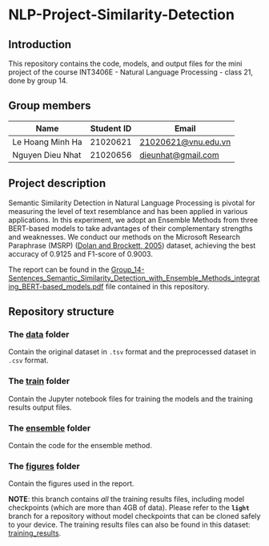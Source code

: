 # NLP-Project-Similarity-Detection

## Introduction
This repository contains the code, models, and output files for the mini project of the course INT3406E - Natural Language Processing - class 21, done by group 14.
  
## Group members
| Name               | Student ID | Email               |
|--------------------|------------|---------------------|
| Le Hoang Minh Ha   | 21020621   | 21020621@vnu.edu.vn |
| Nguyen Dieu Nhat   | 21020656   | dieunhat@gmail.com |

## Project description
Semantic Similarity Detection in Natural Language Processing is pivotal for measuring the level of text resemblance and has been applied in various applications. In this experiment, we adopt an Ensemble Methods
from three BERT-based models to take advantages of their complementary strengths and weaknesses. We conduct our methods on the Microsoft Research Paraphrase (MSRP) ([Dolan and Brockett, 2005](https://aclanthology.org/I05-5002/)) dataset, achieving the best accuracy of 0.9125 and F1-score of 0.9003.

The report can be found in the [Group_14-Sentences_Semantic_Similarity_Detection_with_Ensemble_Methods_integrating_BERT-based_models.pdf](https://github.com/minhha-lehoang/NLP-Project-Similarity-Detection/blob/afec318b34a8f756f0e6eaf834f942c4ec7f4a23/Group_14-Sentences_Semantic_Similarity_Detection_with_Ensemble_Methods_integrating_BERT-based_models.pdf) file contained in this repository.

## Repository structure
### The [data](https://github.com/minhha-lehoang/NLP-Project-Similarity-Detection/tree/main/data) folder
Contain the original dataset in `.tsv` format and the preprocessed dataset in `.csv` format.

### The [train](https://github.com/minhha-lehoang/NLP-Project-Similarity-Detection/tree/main/train) folder
Contain the Jupyter notebook files for training the models and the training results output files.

### The [ensemble](https://github.com/minhha-lehoang/NLP-Project-Similarity-Detection/tree/main/ensemble) folder
Contain the code for the ensemble method.

### The [figures](https://github.com/minhha-lehoang/NLP-Project-Similarity-Detection/tree/main/figures) folder
Contain the figures used in the report.

**NOTE**: this branch contains *all* the training results files, including model checkpoints (which are more than 4GB of data). Please refer to the **`light`** branch for a repository without model checkpoints that can be cloned safely to your device. The training results files can also be found in this dataset: [training_results](https://kaggle.com/datasets/0e3f8b3006205cf12dd920ee589e8f3cd26652cb94cd052d848531de6870f030).
